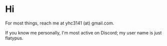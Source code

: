 # Hi

For most things, reach me at yhc3141 (at) gmail.com.

If you know me personally, I'm most active on Discord; my user name is just flatypus.
